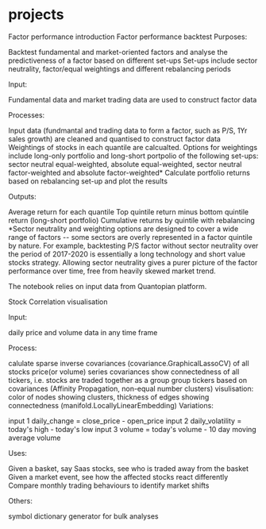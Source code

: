 # projects

Factor performance introduction
Factor performance backtest
Purposes:

Backtest fundamental and market-oriented factors and analyse the predictiveness of a factor based on different set-ups
Set-ups include sector neutrality, factor/equal weightings and different rebalancing periods


Input:

Fundamental data and market trading data are used to construct factor data


Processes:

Input data (fundmantal and trading data to form a factor, such as P/S, 1Yr sales growth) are cleaned and quantised to construct factor data
Weightings of stocks in each quantile are calcualted. Options for weightings include long-only portfolio and long-short portpolio of the following set-ups: sector neutral equal-weighted, absolute equal-weighted, sector neutral factor-weighted and absolute factor-weighted*
Calculate portfolio returns based on rebalancing set-up and plot the results


Outputs:

Average return for each quantile
Top quintile return minus bottom quintile return (long-short portfolio)
Cumulative returns by quintile with rebalancing
*Sector neutrality and weighting options are designed to cover a wide range of factors -- some sectors are overly represented in a factor quintile by nature. For example, backtesting P/S factor without sector neutrality over the period of 2017-2020 is essentially a long technology and short value stocks strategy. Allowing sector neutrality gives a purer picture of the factor performance over time, free from heavily skewed market trend.

The notebook relies on input data from Quantopian platform.




Stock Correlation visualisation


Input:

daily price and volume data in any time frame


Process:

calulate sparse inverse covariances (covariance.GraphicalLassoCV) of all stocks price(or volume) series
covariances show connectedness of all tickers, i.e. stocks are traded together as a group
group tickers based on covariances (Affinity Propagation, non-equal number clusters)
visulisation: color of nodes showing clusters, thickness of edges showing connectedness (manifold.LocallyLinearEmbedding)
Variations:

input 1 daily_change = close_price - open_price
input 2 daily_volatility = today's high - today's low
input 3 volume = today's volume - 10 day moving average volume


Uses:

Given a basket, say Saas stocks, see who is traded away from the basket
Given a market event, see how the affected stocks react differently
Compare monthly trading behaviours to identify market shifts


Others:

symbol dictionary generator for bulk analyses
